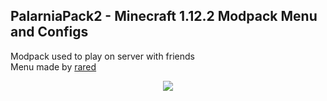 ## PalarniaPack2 - Minecraft 1.12.2 Modpack Menu and Configs
Modpack used to play on server with friends <br>
Menu made by [rared](https://www.instagram.com/rared2k/)
<p align="center">
    <img src="https://i.imgur.com/9esFAsI.jpg">
</p>